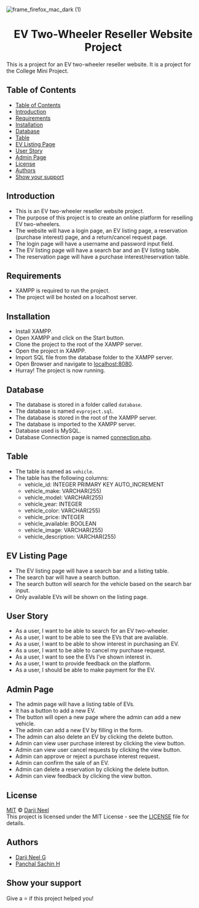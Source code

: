 ![frame_firefox_mac_dark (1)](https://user-images.githubusercontent.com/80502833/187230764-e1bb2b44-c221-4529-ba73-a2261e636372.png)

<h1 align="center">EV Two-Wheeler Reseller Website Project</h1>  

This is a project for an EV two-wheeler reseller website. It is a project for the College Mini Project.

## Table of Contents

- [Table of Contents](#table-of-contents)
- [Introduction](#introduction)
- [Requirements](#requirements)
- [Installation](#installation)
- [Database](#database)
- [Table](#table)
- [EV Listing Page](#ev-listing-page)
- [User Story](#user-story)
- [Admin Page](#admin-page)
- [License](#license)
- [Authors](#authors)
- [Show your support](#show-your-support)

## Introduction

- This is an EV two-wheeler reseller website project.
- The purpose of this project is to create an online platform for reselling EV two-wheelers.
- The website will have a login page, an EV listing page, a reservation (purchase interest) page, and a return/cancel request page.
- The login page will have a username and password input field.
- The EV listing page will have a search bar and an EV listing table.
- The reservation page will have a purchase interest/reservation table.

## Requirements

- XAMPP is required to run the project.
- The project will be hosted on a localhost server.

## Installation

- Install XAMPP.
- Open XAMPP and click on the Start button.
- Clone the project to the root of the XAMPP server.
- Open the project in XAMPP.
- Import SQL file from the database folder to the XAMPP server.
- Open Browser and navigate to [localhost:8080](http://localhost:8080).
- Hurray! The project is now running.

## Database

- The database is stored in a folder called `database`.
- The database is named `evproject.sql`.
- The database is stored in the root of the XAMPP server.
- The database is imported to the XAMPP server.
- Database used is MySQL.
- Database Connection page is named [connection.php](/connection.php).

## Table

- The table is named as `vehicle`.
- The table has the following columns:
    - vehicle_id: INTEGER PRIMARY KEY AUTO_INCREMENT
    - vehicle_make: VARCHAR(255)
    - vehicle_model: VARCHAR(255)
    - vehicle_year: INTEGER
    - vehicle_color: VARCHAR(255)
    - vehicle_price: INTEGER
    - vehicle_available: BOOLEAN
    - vehicle_image: VARCHAR(255)
    - vehicle_description: VARCHAR(255)

## EV Listing Page

- The EV listing page will have a search bar and a listing table.
- The search bar will have a search button.
- The search button will search for the vehicle based on the search bar input.
- Only available EVs will be shown on the listing page.

## User Story

- As a user, I want to be able to search for an EV two-wheeler.
- As a user, I want to be able to see the EVs that are available.
- As a user, I want to be able to show interest in purchasing an EV.
- As a user, I want to be able to cancel my purchase request.
- As a user, I want to see the EVs I’ve shown interest in.
- As a user, I want to provide feedback on the platform.
- As a user, I should be able to make payment for the EV.

## Admin Page

- The admin page will have a listing table of EVs.
- It has a button to add a new EV.
- The button will open a new page where the admin can add a new vehicle.
- The admin can add a new EV by filling in the form.
- The admin can also delete an EV by clicking the delete button.
- Admin can view user purchase interest by clicking the view button.
- Admin can view user cancel requests by clicking the view button.
- Admin can approve or reject a purchase interest request.
- Admin can confirm the sale of an EV.
- Admin can delete a reservation by clicking the delete button.
- Admin can view feedback by clicking the view button.

## License

[MIT](https://choosealicense.com/licenses/mit/) © [Darji Neel](https://github.com/Neel-Darji30)  
This project is licensed under the MIT License - see the [LICENSE](LICENSE) file for details.

## Authors 

- [Darji Neel G](https://github.com/Neel-Darji30)
- [Panchal Sachin H](https://github.com/sachinpanchal1170)

## Show your support

Give a ⭐️ if this project helped you!
